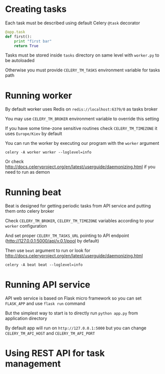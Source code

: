 # Creating tasks

Each task must be described using default Celery `@task` decorator

```python
@app.task
def first():
    print "first bar"
    return True
```

Tasks must be stored inside `tasks` directory on same level with `worker.py` to be autoloaded

Otherwise you must provide `CELERY_TM_TASKS` environment variable for tasks path

# Running worker

By default worker uses Redis on `redis://localhost:6379/0` as tasks broker 

You may use `CELERY_TM_BROKER` environment variable to override this setting

If you have some time-zone sensitive routines check `CELERY_TM_TIMEZONE` it uses `Europe/Kiev` by default

You can run the worker by executing our program with the `worker` argument

`celery -A worker worker --loglevel=info`

Or check http://docs.celeryproject.org/en/latest/userguide/daemonizing.html if you need to run as demon 

# Running beat

Beat is designed for getting periodic tasks from API service and putting them onto celery broker

Check `CELERY_TM_BROKER`, `CELERY_TM_TIMEZONE` variables according to your `worker` configuration 

And set proper `CELERY_TM_TASKS_URL` pointing to API endpoint (http://127.0.0.1:5000/api/v.0.1/pool by default)

Then use `beat` argument to run or look for http://docs.celeryproject.org/en/latest/userguide/daemonizing.html

`celery -A beat beat --loglevel=info`

# Running API service

API web service is based on Flask micro framework so you can set `FLASK_APP` and use `flask run` command

But the simplest way to start is to directly run `python app.py` from application directory

By default app will run on `http://127.0.0.1:5000` but you can change `CELERY_TM_API_HOST` and `CELERY_TM_API_PORT`

# Using REST API for task management
 
 
